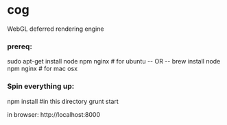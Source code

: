 # cog
WebGL deferred rendering engine

### prereq:

  sudo apt-get install node npm nginx # for ubuntu
  -- OR --
  brew install node npm nginx # for mac osx


### Spin everything up:

  npm install #in this directory
  grunt start

  in browser: http://localhost:8000
